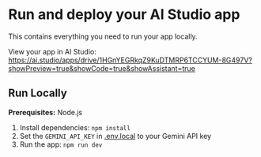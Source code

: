# Run and deploy your AI Studio app

This contains everything you need to run your app locally.

View your app in AI Studio: https://ai.studio/apps/drive/1HGnYEGRkqZ9KuDTMRP6TCCYUM-8G497V?showPreview=true&showCode=true&showAssistant=true

## Run Locally

**Prerequisites:**  Node.js


1. Install dependencies:
   `npm install`
2. Set the `GEMINI_API_KEY` in [.env.local](.env.local) to your Gemini API key
3. Run the app:
   `npm run dev`
